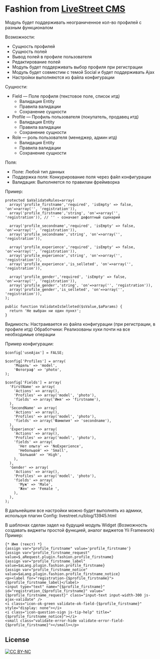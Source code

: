Fashion from [LiveStreet CMS](http://livestreetcms.com/ "LiveStreet CMS")
=======================================================================

Модуль будет поддерживать неограниченное кол-во профилей с разным функционалом

Возможности:
* Сущность профилей
* Сущность полей
* Вывод полей в профиле пользователя
* Редактирование полей
* Модуль будет поддерживать выбор профиля при регистрации
* Модуль будет совместим с темой Social и будет поддерживать Ajax
* Настройки выполняются из файла конфигурации

Сущности:
* Field — Поле профиля (текстовое поле, список итд)
  * Валидация Entity
  * Правила валидации
  * Сохранение сущности
* Profile — Профиль пользователя (покупатель, продавец итд)
  * Валидация Entity
  * Правила валидации
  * Сохранение сущности
* Role — роль пользователя (менеджер, админ итд)
  * Валидация Entity
  * Правила валидации
  * Сохранение сущности

Поля:
* Поле: Любой тип данных
* Поддержка поля: Конкурирование поля через файл конфигурации
* Валидация: Выполняется по правилам фреймворка

Пример:

    protected $aValidateRules=array(
      array('profile_firstname','required', 'isEmpty' => false, 'on'=>array('', 'registration')),
      array('profile_firstname','string', 'on'=>array('', 'registration')), // '' - означает дефолтный сценарий
    
      array('profile_secondname','required', 'isEmpty' => false, 'on'=>array('', 'registration')),
      array('profile_secondname','string', 'on'=>array('', 'registration')),
    
      array('profile_experience','required', 'isEmpty' => false, 'on'=>array('', 'registration')),
      array('profile_experience','string', 'on'=>array('', 'registration')),
      array('profile_experience','is_selleted', 'on'=>array('', 'registration')),
    
      array('profile_gender','required', 'isEmpty' => false, 'on'=>array('', 'registration')),
      array('profile_gender','string', 'on'=>array('', 'registration')),
      array('profile_gender','is_selleted', 'on'=>array('', 'registration')),    
    );
    
    public function ValidateIsSelleted($sValue,$aParams) {
      return 'Не выбран ни один пункт';
    }


Видимость: Настраивается из файла конфигурации (при регистрации, в профиле итд)
Обработчики: Реализованы хуки почти на все необходимые операции

Пример конфигурации:

    $config['useAjax'] = FALSE;
    
    $config['Profiles'] = array(
        'Модель' => 'model',
        'Фотограф' => 'photo',
    );
  
    $config['Fields'] = array(
      'FirstName' => array(
        'Actions' => array(),
        'Profiles' => array('model', 'photo'),
        'fields' => array('Имя' => 'firstname'),
      ),
      'SecondName' => array(
        'Actions' => array(),
        'Profiles' => array('model', 'photo'),
        'fields' => array('Фамилия' => 'secondname'),
      ),
      'Experience' => array(
        'Actions' => array(),
        'Profiles' => array('model', 'photo'),
        'fields' => array(
          'Нет опыта' => 'NoExperience',
          'Небольшой' => 'Small',
          'Большой' => 'High',
        ),
      ),
      'Gender' => array(
        'Actions' => array(),
        'Profiles' => array('model', 'photo'),
        'fields' => array(
          'Муж' => 'Male',
          'Жен' => 'Female ',
        ),
      ),
    );



В дальнейшем все настройки можно будет выполнять из адмики, используя плагин Config: livestreet.ru/blog/13945.html

В шаблонах сделан задел на будущий модуль Widget (Возможность создавать виджеты простой функцией, аналог виджетов Yii Framework)
Пример:

    {* Имя (текст) *}
    {assign var="profile_firstname" value='profile_firstname'}
    {assign var="profile_firstname_request" value=$_aRequest.plugin.fashion.profile_firstname}
    {assign var="profile_firstname_label" value=$aLang.plugin.fashion.profile_firstname}
    {assign var="profile_firstname_notice" value=$aLang.plugin.fashion.profile_firstname_notice}
    <p><label for="registration-{$profile_firstname}">{$profile_firstname_label}</label>
    <input type="text" name="{$profile_firstname}" id="registration_{$profile_firstname}" value="{$profile_firstname_request}" class="input-text input-width-300 js-ajax-validate" />
    <i class="icon-ok-green validate-ok-field-{$profile_firstname}" style="display: none"></i>
    <i class="icon-question-sign js-tip-help" title="{$profile_firstname_notice}"></i>
    <small class="validate-error-hide validate-error-field-{$profile_firstname}"></small></p>

License
-------
[ ![CC BY-NC](http://i.creativecommons.org/l/by-nc/3.0/88x31.png "CC BY-NC") ](http://creativecommons.org/licenses/by-nc/3.0/ "CC BY-NC")
